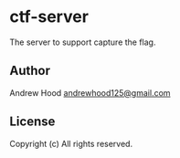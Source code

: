 ctf-server
=========

The server to support capture the flag. 

Author
------
Andrew Hood <andrewhood125@gmail.com>

License
-------
Copyright (c) All rights reserved.
